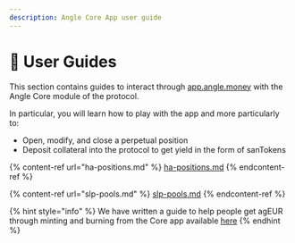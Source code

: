 ```yaml
---
description: Angle Core App user guide
---
```


# 📔 User Guides

This section contains guides to interact through [app.angle.money](https://app.angle.money) with the Angle Core module of the protocol.

In particular, you will learn how to play with the app and more particularly to:

- Open, modify, and close a perpetual position
- Deposit collateral into the protocol to get yield in the form of sanTokens

{% content-ref url="ha-positions.md" %}
[ha-positions.md](ha-positions.md)
{% endcontent-ref %}

{% content-ref url="slp-pools.md" %}
[slp-pools.md](slp-pools.md)
{% endcontent-ref %}

{% hint style="info" %}
We have written a guide to help people get agEUR through minting and burning from the Core app available [here](../getAgEUR.md)
{% endhint %}
